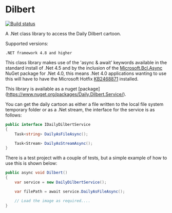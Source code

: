 Dilbert
=======

[![Build status](https://ci.appveyor.com/api/projects/status/3v66mx6u9v4dp8dk/branch/master?svg=true)](https://ci.appveyor.com/project/oriches/dilbert/branch/master)

A .Net class library to access the Daily Dilbert cartoon.

Supported versions:

    .NET framework 4.8 and higher


This class library makes use of the 'async & await' keywords available in the standard install of .Net 4.5 and by the inclusion of the <a href="https://www.nuget.org/packages/Microsoft.Bcl.Async">Microsoft.Bcl.Async</a> NuGet package for .Net 4.0, this means .Net 4.0 applications wanting to use this will have to have the Microsoft Hotfix <a href="http://support.microsoft.com/kb/2468871">KB2468871</a> installed.

This library is available as a nuget [package] (https://www.nuget.org/packages/Daily.Dilbert.Service/).

You can get the daily cartoon as either a file written to the local file system temporary folder or as  a .Net stream, the interface for the service is as follows:
```C#
public interface IDailyDilbertService
{
    Task<string> DailyAsFileAsync();

    Task<Stream> DailyAsStreamAsync();
}
```
There is a test project with a couple of tests, but a simple example of how to use this is shown below:

```C#
public async void Dilbert()
{
    var service = new DailyDilbertService();

    var filePath = await service.DailyAsFileAsync();   

    // Load the image as required....
}
```
